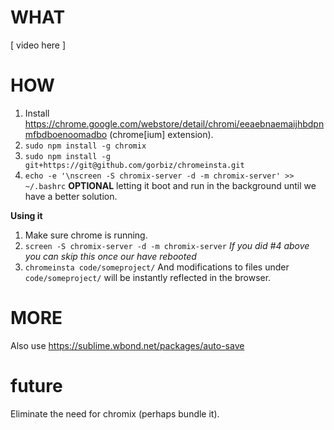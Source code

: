 # WHAT #
[ video here ]

# HOW #
1. Install https://chrome.google.com/webstore/detail/chromi/eeaebnaemaijhbdpnmfbdboenoomadbo (chrome[ium] extension).
2. `sudo npm install -g chromix`
3. `sudo npm install -g git+https://git@github.com/gorbiz/chromeinsta.git`
4. `echo -e '\nscreen -S chromix-server -d -m chromix-server' >> ~/.bashrc` **OPTIONAL** letting it boot and run in the background until we have a better solution.

**Using it**
1. Make sure chrome is running.
2. `screen -S chromix-server -d -m chromix-server` *If you did #4 above you can skip this once our have rebooted*
3. `chromeinsta code/someproject/`
And modifications to files under `code/someproject/` will be instantly reflected in the browser.

# MORE #
Also use https://sublime.wbond.net/packages/auto-save

# future #
Eliminate the need for chromix (perhaps bundle it).